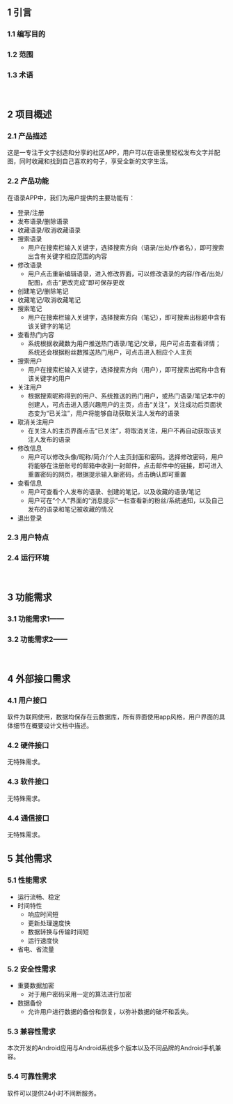 ## 1 引言
### 1.1 编写目的
### 1.2 范围
### 1.3 术语
</br>

## 2 项目概述
### 2.1 产品描述
这是一专注于文字创造和分享的社区APP，用户可以在语录里轻松发布文字并配图，同时收藏和找到自己喜欢的句子，享受全新的文字生活。

### 2.2 产品功能
在语录APP中，我们为用户提供的主要功能有：
- 登录/注册
- 发布语录/删除语录
- 收藏语录/取消收藏语录
- 搜索语录
  - 用户在搜索栏输入关键字，选择搜索方向（语录/出处/作者名），即可搜索出含有关键字相应范围的内容
- 修改语录
  - 用户点击重新编辑语录，进入修改界面，可以修改语录的内容/作者/出处/配图，点击“更改完成”即可保存更改
- 创建笔记/删除笔记
- 收藏笔记/取消收藏笔记
- 搜索笔记
  - 用户在搜索栏输入关键字，选择搜索方向（笔记），即可搜索出标题中含有该关键字的笔记
- 查看热门内容
  - 系统根据收藏数为用户推送热门语录/笔记/文章，用户可点击查看详情；系统还会根据粉丝数推送热门用户，可点击进入相应个人主页
- 搜索用户
  - 用户在搜索栏输入关键字，选择搜索方向（用户），即可搜索出昵称中含有该关键字的用户
- 关注用户
  - 根据搜索昵称得到的用户、系统推送的热门用户，或热门语录/笔记本中的创建人，可点击进入感兴趣用户的主页，点击“关注”，关注成功后页面状态变为“已关注”，用户将能够自动获取关注人发布的语录
- 取消关注用户
  - 在关注人的主页界面点击“已关注”，将取消关注，用户不再自动获取该关注人发布的语录
- 修改信息
  - 用户可以修改头像/昵称/简介/个人主页封面和密码。选择修改密码，用户将能够在注册账号的邮箱中收到一封邮件，点击邮件中的链接，即可进入重置密码的网页，根据提示输入新密码，点击确认即可重置
- 查看信息
  - 用户可查看个人发布的语录、创建的笔记，以及收藏的语录/笔记
  - 用户可在“个人”界面的“消息提示”一栏查看新的粉丝/系统通知，以及自己发布的语录和笔记被收藏的情况
- 退出登录



### 2.3 用户特点
### 2.4 运行环境
</br>

## 3 功能需求
### 3.1 功能需求1——
### 3.2 功能需求2——
</br>

## 4 外部接口需求
### 4.1 用户接口
软件为联网使用，数据均保存在云数据库，所有界面使用app风格，用户界面的具体细节在概要设计文档中描述。

### 4.2 硬件接口
无特殊需求。

### 4.3 软件接口
无特殊需求。

### 4.4 通信接口
无特殊需求。
</br>

## 5 其他需求
### 5.1 性能需求
- 运行流畅、稳定
- 时间特性
   - 响应时间短
   - 更新处理速度快
   - 数据转换与传输时间短
   - 运行速度快
- 省电、省流量

### 5.2 安全性需求
- 重要数据加密
   - 对于用户密码采用一定的算法进行加密
- 数据备份
   - 允许用户进行数据的备份和恢复，以弥补数据的破坏和丢失。

### 5.3 兼容性需求
本次开发的Android应用与Android系统多个版本以及不同品牌的Android手机兼容。

### 5.4 可靠性需求
软件可以提供24小时不间断服务。

